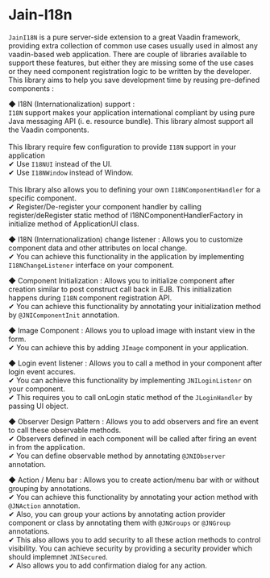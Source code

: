 Jain-I18n
=========

`JainI18N` is a pure server-side extension to a great Vaadin framework, providing extra collection of common use cases usually used in almost any vaadin-based web application. There are couple of libraries available to support these features, but either they are missing some of the use cases or they need component registration logic to be written by the developer. This library aims to help you save development time by reusing pre-defined components :

◆ I18N (Internationalization) support :<br/>
	`I18N` support makes your application international compliant by using pure Java messaging API (i. e.  resource bundle). This library almost support all the Vaadin components.<br/>
<br/>
This library require few configuration to provide `I18N` support in your application<br/>
✔ Use `I18NUI` instead of the UI.<br/>
✔ Use `I18NWindow` instead of Window.<br/>
<br/>
This library also allows you to defining your own `I18NComponentHandler` for a specific component.<br/>
✔ Register/De-register your component handler by calling register/deRegister static method of I18NComponentHandlerFactory in initialize method of ApplicationUI class.<br/>


◆ I18N (Internationalization) change listener :
	Allows you to customize component data and other attributes on local change.<br/>
✔ You can achieve this functionality in the application by implementing `I18NChangeListener`  interface on your component.<br/>


◆ Component Initialization :
	Allows you to initialize component after creation similar to post construct call back in EJB. This initialization happens during `I18N` component registration API.<br/>
✔ You can achieve this functionality by annotating your initialization method by `@JNIComponentInit` annotation.<br/>


◆ Image Component :
	Allows you to upload image with instant view in the form.<br/>
✔ You can achieve this by adding `JImage` component in your application.<br/>


◆ Login event listener :
	Allows you to call a method in your component after login event accures.<br/>
✔ You can achieve this functionality by implementing `JNILoginListenr` on your component.<br/>
✔ This requires you to call onLogin static method of the `JLoginHandler` by passing UI object.<br/>


◆ Observer Design Pattern :
	Allows you to add observers and fire an event to call these observable methods.<br/>
✔ Observers defined in each component will be called after firing an event in from the application.<br/>
✔ You can define observable method by annotating `@JNIObserver` annotation.<br/>


◆ Action / Menu bar :
	Allows you to create action/menu bar with or without grouping by annotations.<br/>
✔ You can achieve this functionality by annotating your action method with `@JNAction` annotation.<br/>
✔ Also, you can group your actions by annotating  action provider component or class by annotating them with `@JNGroups` or `@JNGroup` annotations.<br/>
✔ This also allows you to add security to all these action methods to control visibility. You can achieve security by providing a security provider which should implemnet `JNISecured`.<br/>
✔ Also allows you to add confirmation dialog for any action.
